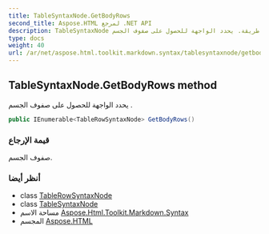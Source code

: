 ```yaml
---
title: TableSyntaxNode.GetBodyRows
second_title: Aspose.HTML لمرجع .NET API
description: TableSyntaxNode طريقة. يحدد الواجهة للحصول على صفوف الجسم .
type: docs
weight: 40
url: /ar/net/aspose.html.toolkit.markdown.syntax/tablesyntaxnode/getbodyrows/
---
```

## TableSyntaxNode.GetBodyRows method

يحدد الواجهة للحصول على صفوف الجسم .

```csharp
public IEnumerable<TableRowSyntaxNode> GetBodyRows()
```

### قيمة الإرجاع

صفوف الجسم.

### أنظر أيضا

* class [TableRowSyntaxNode](../../tablerowsyntaxnode/)
* class [TableSyntaxNode](../)
* مساحة الاسم [Aspose.Html.Toolkit.Markdown.Syntax](../../tablesyntaxnode/)
* المجسم [Aspose.HTML](../../../)


